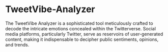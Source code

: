 # TweetVibe-Analyzer
The TweetVibe Analyzer is a sophisticated tool meticulously crafted to decode the intricate emotions concealed within the Twitterverse. Social media platforms, particularly Twitter, serve as reservoirs of user-generated content, making it indispensable to decipher public sentiments, opinions, and trends.
